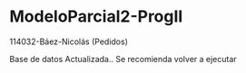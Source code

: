 # ModeloParcial2-ProgII
114032-Báez-Nicolás (Pedidos)

Base de datos Actualizada.. Se recomienda volver a ejecutar
